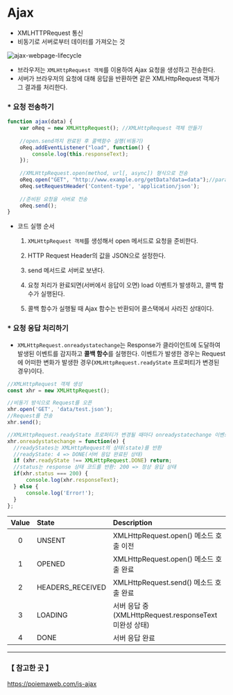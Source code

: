 # Ajax

* XMLHTTPRequest 통신
* 비동기로 서버로부터 데이터를 가져오는 것

![ajax-webpage-lifecycle](https://poiemaweb.com/img/ajax-webpage-lifecycle.png)

* 브라우저는 `XMLHttpRequest 객체`를 이용하여 Ajax 요청을 생성하고 전송한다.
* 서버가 브라우저의 요청에 대해 응답을 반환하면 같은 XMLHttpRequest 객체가 그 결과를 처리한다.

### * 요청 전송하기

~~~javascript
function ajax(data) {
    var oReq = new XMLHttpRequest(); //XMLHttpRequest 객체 만들기
    
    //open.send까지 완료된 후 콜백함수 실행(비동기)
    oReq.addEventListener("load", function() {
        console.log(this.responseText);
    });
    
    //XMLHttpRequest.open(method, url[, async]) 형식으로 전송
    oReq.open("GET", "http://www.example.org/getData?data=data");//parameter를 붙여서 보낼 수 있음
    oReq.setRequestHeader('Content-type', 'application/json');
    
    //준비된 요청을 서버로 전송
    oReq.send();
}
~~~

* 코드 실행 순서

  1. `XMLHttpRequest 객체`를 생성해서 open 메서드로 요청을 준비한다.
  2. HTTP Request Header의 값을 JSON으로 설정한다.
  3.  send 메서드로 서버로 보낸다.

  3. 요청 처리가 완료되면(서버에서 응답이 오면) load 이벤트가 발생하고, 콜백 함수가 실행된다.

  4. 콜백 함수가 실행될 때 Ajax 함수는 반환되어 콜스택에서 사라진 상태이다.



### * 요청 응답 처리하기

* `XMLHttpRequest.onreadystatechange`는 Response가 클라이언트에 도달하여 발생된 이벤트를 감지하고 **콜백 함수**를 실행한다. 이벤트가 발생한 경우는 Request에 어떠한 변화가 발생한 경우(`XMLHttpRequest.readyState` 프로퍼티가 변경된 경우)이다.

~~~javascript
//XMLHttpRequest 객체 생성
const xhr = new XMLHttpRequest();

//비동기 방식으로 Request를 오픈
xhr.open('GET', 'data/test.json');
//Request를 전송
xhr.send();

//XMLHttpRequest.readyState 프로퍼티가 변경될 때마다 onreadystatechange 이벤트 핸들러 호출
xhr.onreadystatechange = function(e) {
  //readyStates는 XMLHttpRequest의 상태(state)를 반환
  //readyState: 4 => DONE(서버 응답 완료된 상태)
  if (xhr.readyState !== XMLHttpRequest.DONE) return;
  //status는 response 상태 코드를 반환: 200 => 정상 응답 상태
  if(xhr.status === 200) {
      console.log(xhr.responseText);
  } else {
      console.log('Error!');
  }
};
~~~

| Value | State            | Description                                           |
| :---: | :--------------- | :---------------------------------------------------- |
|   0   | UNSENT           | XMLHttpRequest.open() 메소드 호출 이전                |
|   1   | OPENED           | XMLHttpRequest.open() 메소드 호출 완료                |
|   2   | HEADERS_RECEIVED | XMLHttpRequest.send() 메소드 호출 완료                |
|   3   | LOADING          | 서버 응답 중(XMLHttpRequest.responseText 미완성 상태) |
|   4   | DONE             | 서버 응답 완료                                        |



---

### 【 참고한 곳 】

https://poiemaweb.com/js-ajax
